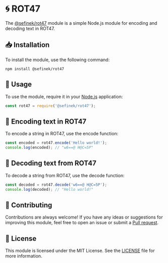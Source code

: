 # 🌀 ROT47
The [@sefinek/rot47](https://www.npmjs.com/package/@sefinek/rot47) module is a simple Node.js module for encoding and decoding text in ROT47.

## 📥 Installation
To install the module, use the following command:
```shell
npm install @sefinek/rot47
```

## 🤔 Usage
To use the module, require it in your [Node.js](https://nodejs.org) application:
```js
const rot47 = require('@sefinek/rot47');
```

## 🔼 Encoding text in ROT47
To encode a string in ROT47, use the encode function:
```js
const encoded = rot47.encode('Hello world!');
console.log(encoded); // "w6==@ H@C=5P"
```

## 🔽 Decoding text from ROT47
To decode a string from ROT47, use the decode function:
```js
const decoded = rot47.decode('w6==@ H@C=5P');
console.log(decoded); // "Hello world!"
```

## 🤝 Contributing
Contributions are always welcome! If you have any ideas or suggestions for improving this module, feel free to open an issue or submit a [Pull request](https://github.com/sefinek24/rot47/pulls).

## 📝 License
This module is licensed under the MIT License. See the [LICENSE](LICENSE) file for more information.